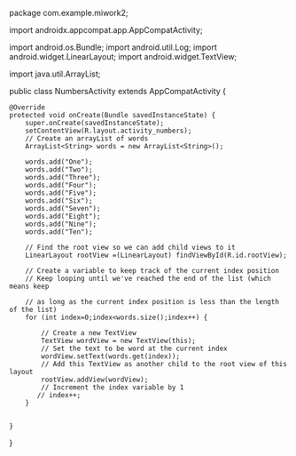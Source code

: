 package com.example.miwork2;

import androidx.appcompat.app.AppCompatActivity;

import android.os.Bundle;
import android.util.Log;
import android.widget.LinearLayout;
import android.widget.TextView;

import java.util.ArrayList;

public class NumbersActivity extends AppCompatActivity {

    @Override
    protected void onCreate(Bundle savedInstanceState) {
        super.onCreate(savedInstanceState);
        setContentView(R.layout.activity_numbers);
        // Create an arrayList of words
        ArrayList<String> words = new ArrayList<String>();

        words.add("One");
        words.add("Two");
        words.add("Three");
        words.add("Four");
        words.add("Five");
        words.add("Six");
        words.add("Seven");
        words.add("Eight");
        words.add("Nine");
        words.add("Ten");

        // Find the root view so we can add child views to it
        LinearLayout rootView =(LinearLayout) findViewById(R.id.rootView);

        // Create a variable to keep track of the current index position
        // Keep looping until we've reached the end of the list (which means keep

        // as long as the current index position is less than the length of the list)
        for (int index=0;index<words.size();index++) {

            // Create a new TextView
            TextView wordView = new TextView(this);
            // Set the text to be word at the current index
            wordView.setText(words.get(index));
            // Add this TextView as another child to the root view of this layout
            rootView.addView(wordView);
            // Increment the index variable by 1
           // index++;
        }


    }
}
